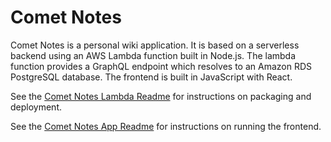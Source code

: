 # Comet Notes
Comet Notes is a personal wiki application. It is based on a serverless backend using an AWS Lambda
function built in Node.js. The lambda function provides a GraphQL endpoint which resolves to an Amazon RDS
PostgreSQL database. The frontend is built in JavaScript with React.

See the [Comet Notes Lambda Readme](lambda/README.md) for instructions on packaging and deployment.

See the [Comet Notes App Readme](app/README.md) for instructions on running the frontend.
